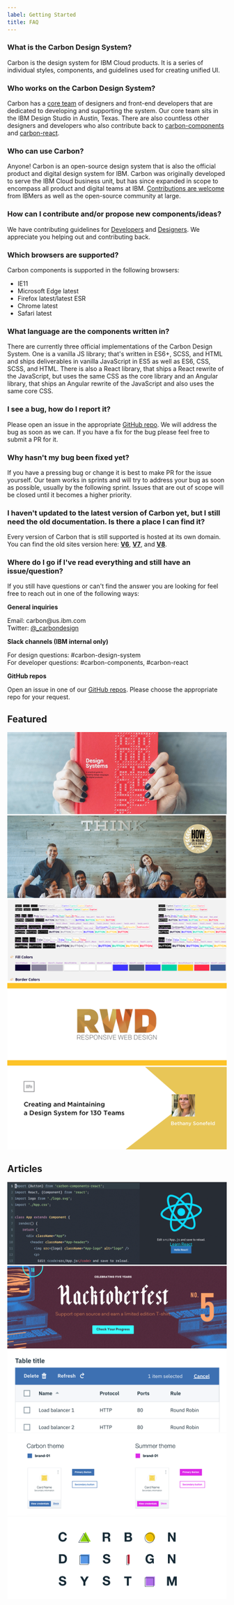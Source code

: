 ```yaml
---
label: Getting Started
title: FAQ
---
```


### What is the Carbon Design System?

Carbon is the design system for IBM Cloud products. It is a series of individual styles, components, and guidelines used for creating unified UI.

### Who works on the Carbon Design System?

Carbon has a [core team](https://github.com/orgs/carbon-design-system/people) of designers and front-end developers that are dedicated to developing and supporting the system. Our core team sits in the IBM Design Studio in Austin, Texas. There are also countless other designers and developers who also contribute back to [carbon-components](https://github.com/ibm/carbon-components#contributors) and [carbon-react](https://github.com/ibm/carbon-components-react#contributors).

### Who can use Carbon?

Anyone! Carbon is an open-source design system that is also the official product and digital design system for IBM. Carbon was originally developed to serve the IBM Cloud business unit, but has since expanded in scope to encompass all product and digital teams at IBM. [Contributions are welcome](/getting-started/contributing) from IBMers as well as the open-source community at large.

### How can I contribute and/or propose new components/ideas?

We have contributing guidelines for [Developers](/getting-started/contributing/developers) and [Designers](/getting-started/contributing/designers). We appreciate you helping out and contributing back.

### Which browsers are supported?

Carbon components is supported in the following browsers:

- IE11
- Microsoft Edge latest
- Firefox latest/latest ESR
- Chrome latest
- Safari latest

### What language are the components written in?

There are currently three official implementations of the Carbon Design System. One is a vanilla JS library; that's written in ES6+, SCSS, and HTML and ships deliverables in vanilla JavaScript in ES5 as well as ES6, CSS, SCSS, and HTML. There is also a React library, that ships a React rewrite of the JavaScript, but uses the same CSS as the core library and an Angular library, that ships an Angular rewrite of the JavaScript and also uses the same core CSS.

### I see a bug, how do I report it?

Please open an issue in the appropriate [GitHub repo](https://github.com/carbon-design-system). We will address the bug as soon as we can. If you have a fix for the bug please feel free to submit a PR for it.

### Why hasn't my bug been fixed yet?

If you have a pressing bug or change it is best to make PR for the issue yourself. Our team works in sprints and will try to address your bug as soon as possible, usually by the following sprint. Issues that are out of scope will be closed until it becomes a higher priority.

### I haven't updated to the latest version of Carbon yet, but I still need the old documentation. Is there a place I can find it?

Every version of Carbon that is still supported is hosted at its own domain. You can find the old sites version here:
**[V6](http://v6.carbondesignsystem.com/)**, **[V7](http://v7.carbondesignsystem.com/)**, and **[V8](http://v8.carbondesignsystem.com/)**.

### Where do I go if I've read everything and still have an issue/question?

If you still have questions or can't find the answer you are looking for feel free to reach out in one of the following ways:

**General inquiries**

<p>Email: carbon@us.ibm.com </br>
Twitter: <a href="https://twitter.com/_carbondesign" target="_blank">@_carbondesign</a></p>

**Slack channels (IBM internal only)**

<p>For design questions: #carbon-design-system<br>
For developer questions: #carbon-components, #carbon-react</p>

**GitHub repos**

<p>Open an issue in one of our <a href="https://github.com/carbon-design-system">GitHub repos</a>. Please choose the appropriate repo for your request.</p>

## Featured

<flex-group>
<clickable-tile
    type="article"
    title="Smashing Magazine's “Design Systems” Book"
    href="https://www.smashingmagazine.com/design-systems-book/"
    >
    <img src="images/article-1.png" alt="Data Table updates in Carbon React v5.22.0" />
</clickable-tile>
<clickable-tile
    type="article"
    title="Winter 2017 HOW In-House Design Award Winner"
    href="http://www.howdesign.com/84-award-winning-projects-from-in-house-design-teams/"
    >
    <img src="images/article-2.png" alt="Winter 2017 HOW In-House Design Award Winner" />
</clickable-tile>
<clickable-tile
    type="article"
    title="Path to Design System Maturity"
    href="https://medium.com/ux-power-tools/the-path-to-design-system-maturity-d403daba692a"
    >
    <img src="images/article-3.png" alt="Path to Design System Maturity" />
</clickable-tile>
<clickable-tile
    type="article"
    title="Responsive Web Design Podcast"
    href="https://responsivewebdesign.com/podcast/ibm-carbon/"
    >
    <img src="images/article-4a.png" alt="Responsive Web Design Podcast" />
</clickable-tile>
<clickable-tile
    type="article"
    title="UX Pin Virtual Design Summit"
    href="https://www.youtube.com/watch?v=eSvq5MieOdw&t=144s"
    >
    <img src="images/article-5a.png" alt="UX Pin Virtual Design Summit" />
</clickable-tile>
</flex-group>

## Articles

<flex-group>
<clickable-tile
    type="article"
    title="Up & Running with Carbon React in less than 5 minutes"
    author="Josh Black"
    date="October 19, 2018"
    href="https://medium.com/carbondesign/up-running-with-carbon-react-in-less-than-5-minutes-25d43cca059e"
    >
    <img src="images/article-8.png" alt="Up & Running with Carbon React in less than 5 minutes" />
</clickable-tile>
<clickable-tile
    type="article"
    title="Hacktoberfest with Carbon"
    author="Josh Black"
    date="October 16, 2018"
    href="https://medium.com/carbondesign/hacktoberfest-with-carbon-95c48943f586"
    >
    <img src="images/article-7.png" alt="Hacktoberfest with Carbon" />
</clickable-tile>
<clickable-tile
    type="article"
    title="Data Table updates in Carbon React v5.22.0"
    author="Josh Black"
    date="February 20, 2018"
    href="https://medium.com/carbondesign/data-table-updates-in-carbon-react-v5-22-0-6da0c24a96d6"
    >
    <img src="images/article-6.png" alt="Data Table updates in Carbon React v5.22.0" />
</clickable-tile>
<clickable-tile
    type="article"
    title="Introducing Carbon Themes"
    author="Bethany Sonefield"
    date="August 11, 2017"
    href="https://medium.com/design-ibm/introducing-carbon-themes-83d3985a8627"
    >
    <img src="images/article-4.png" alt="Introducing Carbon Themes" />
</clickable-tile>
<clickable-tile
    type="article"
    title="Carbon: Designing inside Big Blue"
    author="Bethany Sonefield"
    date="March 30, 2017"
    href="https://medium.com/design-ibm/carbon-designing-inside-big-blue-8577883cfe42"
    >
    <img src="images/article-5.png" alt="Carbon: Designing inside Big Blue" />
</clickable-tile>
</flex-group>
